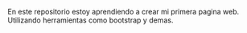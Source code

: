 En este repositorio estoy aprendiendo a crear mi primera pagina web. Utilizando herramientas como bootstrap y demas.